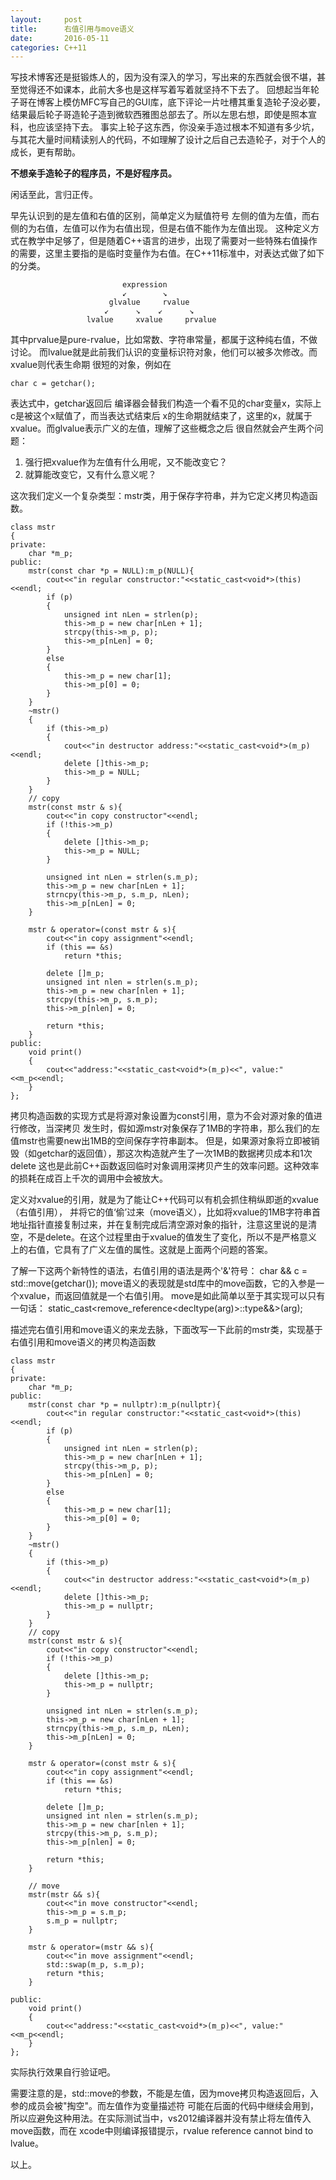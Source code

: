 ```yaml
---
layout:     post
title:      右值引用与move语义
date:       2016-05-11
categories: C++11
---
```


写技术博客还是挺锻炼人的，因为没有深入的学习，写出来的东西就会很不堪，甚至觉得还不如课本，此前大多也是这样写着写着就坚持不下去了。
回想起当年轮子哥在博客上模仿MFC写自己的GUI库，底下评论一片吐槽其重复造轮子没必要，结果最后轮子哥造轮子造到微软西雅图总部去了。所以左思右想，即使是照本宣科，也应该坚持下去。
事实上轮子这东西，你没亲手造过根本不知道有多少坑，与其花大量时间精读别人的代码，不如理解了设计之后自己去造轮子，对于个人的成长，更有帮助。

**不想亲手造轮子的程序员，不是好程序员。**

闲话至此，言归正传。

早先认识到的是左值和右值的区别，简单定义为赋值符号
左侧的值为左值，而右侧的为右值，左值可以作为右值出现，但是右值不能作为左值出现。
这种定义方式在教学中足够了，但是随着C++语言的进步，出现了需要对一些特殊右值操作
的需要，这里主要指的是临时变量作为右值。在C++11标准中，对表达式做了如下的分类。

                             expression
                         	 ↙        ↘
                          glvalue     rvalue
                         ↙      ↘    ↙      ↘
                     lvalue     xvalue     prvalue

其中prvalue是pure-rvalue，比如常数、字符串常量，都属于这种纯右值，不做讨论。
而lvalue就是此前我们认识的变量标识符对象，他们可以被多次修改。而xvalue则代表生命期
很短的对象，例如在

	char c = getchar();

表达式中，getchar返回后
编译器会替我们构造一个看不见的char变量x，实际上c是被这个x赋值了，而当表达式结束后
x的生命期就结束了，这里的x，就属于xvalue。而glvalue表示广义的左值，理解了这些概念之后
很自然就会产生两个问题：

1. 强行把xvalue作为左值有什么用呢，又不能改变它？
2. 就算能改变它，又有什么意义呢？

这次我们定义一个复杂类型：mstr类，用于保存字符串，并为它定义拷贝构造函数。

	class mstr
	{
	private:
		char *m_p;
	public:
		mstr(const char *p = NULL):m_p(NULL){
			cout<<"in regular constructor:"<<static_cast<void*>(this)<<endl;
			if (p)
			{
				unsigned int nLen = strlen(p);
				this->m_p = new char[nLen + 1];
				strcpy(this->m_p, p);
				this->m_p[nLen] = 0;
			}
			else
			{
				this->m_p = new char[1];
				this->m_p[0] = 0;
			}
		}
		~mstr()
		{
			if (this->m_p)
			{
				cout<<"in destructor address:"<<static_cast<void*>(m_p)<<endl;
				delete []this->m_p;
				this->m_p = NULL;
			}
		}
		// copy
		mstr(const mstr & s){
			cout<<"in copy constructor"<<endl;
			if (!this->m_p)
			{
				delete []this->m_p;
				this->m_p = NULL;
			}

			unsigned int nLen = strlen(s.m_p);
			this->m_p = new char[nLen + 1];
			strncpy(this->m_p, s.m_p, nLen);
			this->m_p[nLen] = 0;
		}

		mstr & operator=(const mstr & s){
			cout<<"in copy assignment"<<endl;
			if (this == &s)
				return *this;

			delete []m_p;
			unsigned int nlen = strlen(s.m_p);
			this->m_p = new char[nlen + 1];
			strcpy(this->m_p, s.m_p);
			this->m_p[nlen] = 0;

			return *this;
		}
	public:
		void print()
		{
			cout<<"address:"<<static_cast<void*>(m_p)<<", value:"<<m_p<<endl;
		}
	};

拷贝构造函数的实现方式是将源对象设置为const引用，意为不会对源对象的值进行修改，当深拷贝
发生时，假如源mstr对象保存了1MB的字符串，那么我们的左值mstr也需要new出1MB的空间保存字符串副本。
但是，如果源对象将立即被销毁（如getchar的返回值），那这次构造就产生了一次1MB的数据拷贝成本和1次delete
这也是此前C++函数返回临时对象调用深拷贝产生的效率问题。这种效率的损耗在成百上千次的调用中会被放大。

定义对xvalue的引用，就是为了能让C++代码可以有机会抓住稍纵即逝的xvalue（右值引用），
并将它的值‘偷’过来（move语义），比如将xvalue的1MB字符串首地址指针直接复制过来，并在复制完成后清空源对象的指针，注意这里说的是清空，不是delete。在这个过程里由于xvalue的值发生了变化，所以不是严格意义上的右值，它具有了广义左值的属性。这就是上面两个问题的答案。

了解一下这两个新特性的语法，右值引用的语法是两个'&'符号：
char && c = std::move(getchar());
move语义的表现就是std库中的move函数，它的入参是一个xvalue，而返回值就是一个右值引用。
move是如此简单以至于其实现可以只有一句话：
    static_cast<remove_reference<decltype(arg)>::type&&>(arg);

描述完右值引用和move语义的来龙去脉，下面改写一下此前的mstr类，实现基于右值引用和move语义的拷贝构造函数

	class mstr
	{
	private:
		char *m_p;
	public:
		mstr(const char *p = nullptr):m_p(nullptr){
			cout<<"in regular constructor:"<<static_cast<void*>(this)<<endl;
			if (p)
			{
				unsigned int nLen = strlen(p);
				this->m_p = new char[nLen + 1];
				strcpy(this->m_p, p);
				this->m_p[nLen] = 0;
			}
			else
			{
				this->m_p = new char[1];
				this->m_p[0] = 0;
			}
		}
		~mstr()
		{
			if (this->m_p)
			{
				cout<<"in destructor address:"<<static_cast<void*>(m_p)<<endl;
				delete []this->m_p;
				this->m_p = nullptr;
			}
		}
		// copy
		mstr(const mstr & s){
			cout<<"in copy constructor"<<endl;
			if (!this->m_p)
			{
				delete []this->m_p;
				this->m_p = nullptr;
			}

			unsigned int nLen = strlen(s.m_p);
			this->m_p = new char[nLen + 1];
			strncpy(this->m_p, s.m_p, nLen);
			this->m_p[nLen] = 0;
		}

		mstr & operator=(const mstr & s){
			cout<<"in copy assignment"<<endl;
			if (this == &s)
				return *this;

			delete []m_p;
			unsigned int nlen = strlen(s.m_p);
			this->m_p = new char[nlen + 1];
			strcpy(this->m_p, s.m_p);
			this->m_p[nlen] = 0;

			return *this;
		}

		// move
		mstr(mstr && s){
			cout<<"in move constructor"<<endl;
			this->m_p = s.m_p;
			s.m_p = nullptr;
		}

		mstr & operator=(mstr && s){
			cout<<"in move assignment"<<endl;
			std::swap(m_p, s.m_p);
			return *this;
		}

	public:
		void print()
		{
			cout<<"address:"<<static_cast<void*>(m_p)<<", value:"<<m_p<<endl;
		}
	};

实际执行效果自行验证吧。

需要注意的是，std::move的参数，不能是左值，因为move拷贝构造返回后，入参的成员会被"掏空"。而左值作为变量描述符
可能在后面的代码中继续会用到，所以应避免这种用法。在实际测试当中，vs2012编译器并没有禁止将左值传入move函数，而在
xcode中则编译报错提示，rvalue reference cannot bind to lvalue。

以上。

